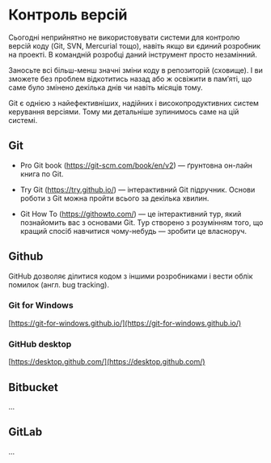 # Контроль версій

Сьогодні неприйнятно не використовувати системи для контролю версій коду (Git, SVN, Mercurial тощо), навіть якщо ви єдиний розробник на проекті. В командній розробці даний інструмент просто незамінний.

Заносьте всі більш-менш значні зміни коду в репозиторій (сховище). І ви зможете без проблем відкотитись назад або ж освіжити в пам’яті, що саме було змінено декілька днів чи навіть місяців тому.

Git є однією з найефективніших, надійних і високопродуктивних систем керування версіями. Тому ми детальніше зупинимось саме на цій системі.

## Git

* Pro Git book (https://git-scm.com/book/en/v2) — ґрунтовна он-лайн книга по Git.

* Try Git (https://try.github.io/) — інтерактивний Git підручник. Основи роботи з Git можна пройти всього за декілька хвилин.

* Git How To (https://githowto.com/) — це інтерактивний тур, який познайомить вас з основами Git. Тур створено з розумінням того, що кращий спосіб навчитися чому-небудь — зробити це власноруч.

## Github

GitHub дозволяє ділитися кодом з іншими розробниками і вести облік помилок (англ. bug tracking).

### Git for Windows

[https://git-for-windows.github.io/](https://git-for-windows.github.io/)

### GitHub desktop

[https://desktop.github.com/](https://desktop.github.com/)

## Bitbucket

...

## GitLab

...
